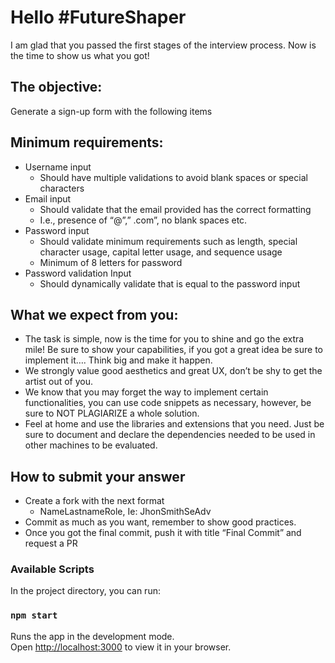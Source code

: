 # Hello #FutureShaper

I am glad that you passed the first stages of the interview process. Now is the time to show us what you got!

## The objective:

Generate a sign-up form with the following items

## Minimum requirements:

-   Username input
    -   Should have multiple validations to avoid blank spaces or special characters
-   Email input
    -   Should validate that the email provided has the correct formatting
    -   I.e., presence of “@”,” .com”, no blank spaces etc.
-   Password input
    -   Should validate minimum requirements such as length, special character usage, capital letter usage, and sequence usage
    -   Minimum of 8 letters for password
-   Password validation Input
    -   Should dynamically validate that is equal to the password input

## What we expect from you:

-   The task is simple, now is the time for you to shine and go the extra mile! Be sure to show your capabilities, if you got a great idea be sure to implement it…. Think big and make it happen.
-   We strongly value good aesthetics and great UX, don’t be shy to get the artist out of you.
-   We know that you may forget the way to implement certain functionalities, you can use code snippets as necessary, however, be sure to NOT PLAGIARIZE a whole solution.
-   Feel at home and use the libraries and extensions that you need. Just be sure to document and declare the dependencies needed to be used in other machines to be evaluated.

## How to submit your answer

-   Create a fork with the next format
    -   NameLastnameRole, Ie: JhonSmithSeAdv
-   Commit as much as you want, remember to show good practices.
-   Once you got the final commit, push it with title “Final Commit” and request a PR

### Available Scripts

In the project directory, you can run:

### `npm start`

Runs the app in the development mode.\
Open [http://localhost:3000](http://localhost:3000) to view it in your browser.
